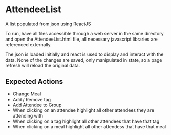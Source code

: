 # AttendeeList
A list populated from json using ReactJS

To run, have all files accessible through a web server in the same directory and open the AttendeeList.html file,
all necessary javascript libraries are referenced externally.

The json is loaded initially and react is used to display and interact with the data.
None of the changes are saved, only manipulated in state, so a page refresh will reload the original data.

## Expected Actions

* Change Meal
* Add / Remove tag
* Add Attendee to Group
* When clicking on an attendee highlight all other attendees they are attending with
* When clicking on a tag highlight all other attendees that have that tag
* When clicking on a meal highlight all other attendess that have that meal
